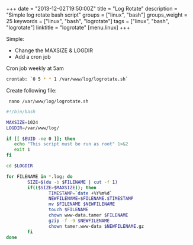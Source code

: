+++
date = "2013-12-02T19:50:00Z"
title = "Log Rotate"
description = "Simple log rotate bash script"
groups = ["linux", "bash"]
groups_weight = 25
keywords = ["linux", "bash", "logrotate"]
tags = ["linux", "bash", "logrotate"]
linktitle = "logrotate"
[menu.linux]
+++

Simple:

 - Change the MAXSIZE & LOGDIR 
 - Add a cron job


Cron job weekly at 5am  
```bash
crontab: `0 5 * * 1 /var/www/log/logrotate.sh`
```

Create following file:

     nano /var/www/log/logrotate.sh

```bash
#!/bin/bash

MAXSIZE=1024
LOGDIR=/var/www/log/

if [[ $EUID -ne 0 ]]; then
   echo "This script must be run as root" 1>&2
   exit 1
fi

cd $LOGDIR

for FILENAME in *.log; do
        SIZE=$(du -b $FILENAME | cut -f 1)
        if(($SIZE>$MAXSIZE)); then
                TIMESTAMP=`date +%Y%m%d`
                NEWFILENAME=$FILENAME.$TIMESTAMP
                mv $FILENAME $NEWFILENAME
                touch $FILENAME
                chown www-data.tamer $FILENAME
                gzip -f -9 $NEWFILENAME
                chown tamer.www-data $NEWFILENAME.gz
        fi
done
```